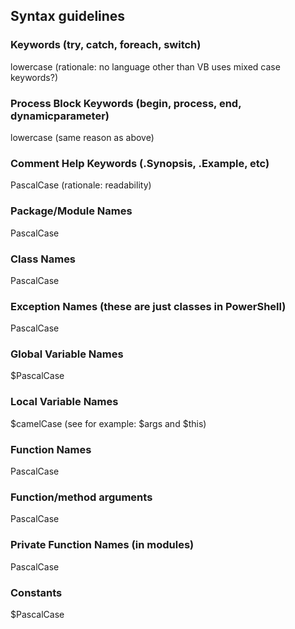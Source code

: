 ## Syntax guidelines
### Keywords (try, catch, foreach, switch)
lowercase (rationale: no language other than VB uses mixed case keywords?)
### Process Block Keywords (begin, process, end, dynamicparameter)
lowercase (same reason as above)
### Comment Help Keywords (.Synopsis, .Example, etc)
PascalCase (rationale: readability)
### Package/Module Names
PascalCase
### Class Names
PascalCase
### Exception Names (these are just classes in PowerShell)
PascalCase
### Global Variable Names
$PascalCase
### Local Variable Names
$camelCase (see for example: $args and $this)
### Function Names
PascalCase
### Function/method arguments
PascalCase
### Private Function Names (in modules)
PascalCase
### Constants
$PascalCase

